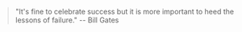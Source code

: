 > "It's fine to celebrate success but it is more important to heed the lessons of failure."
-- Bill Gates
